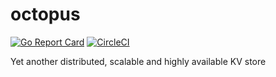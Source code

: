 # octopus
[![Go Report Card](https://goreportcard.com/badge/github.com/quizofkings/octopus)](https://goreportcard.com/report/github.com/quizofkings/octopus)
[![CircleCI](https://circleci.com/gh/quizofkings/octopus/tree/master.svg?style=svg)](https://circleci.com/gh/quizofkings/octopus/tree/master)


Yet another distributed, scalable and highly available KV store
